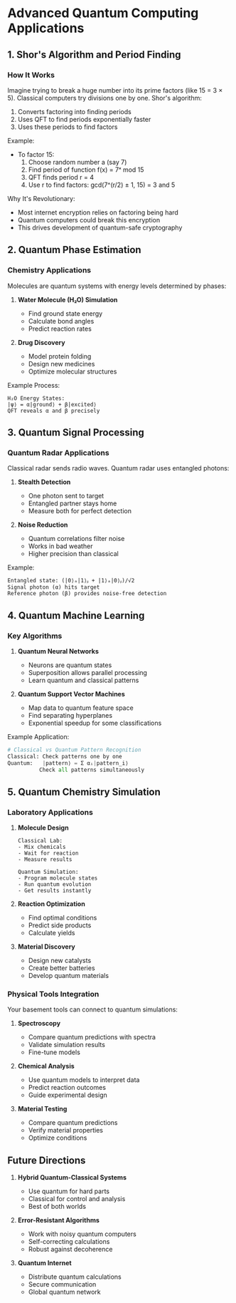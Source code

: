 # Advanced Quantum Computing Applications

## 1. Shor's Algorithm and Period Finding

### How It Works
Imagine trying to break a huge number into its prime factors (like 15 = 3 × 5). Classical computers try divisions one by one. Shor's algorithm:
1. Converts factoring into finding periods
2. Uses QFT to find periods exponentially faster
3. Uses these periods to find factors

Example:
- To factor 15:
  1. Choose random number a (say 7)
  2. Find period of function f(x) = 7ˣ mod 15
  3. QFT finds period r = 4
  4. Use r to find factors: gcd(7^(r/2) ± 1, 15) = 3 and 5

Why It's Revolutionary:
- Most internet encryption relies on factoring being hard
- Quantum computers could break this encryption
- This drives development of quantum-safe cryptography

## 2. Quantum Phase Estimation

### Chemistry Applications
Molecules are quantum systems with energy levels determined by phases:

1. **Water Molecule (H₂O) Simulation**
   - Find ground state energy
   - Calculate bond angles
   - Predict reaction rates

2. **Drug Discovery**
   - Model protein folding
   - Design new medicines
   - Optimize molecular structures

Example Process:
```
H₂O Energy States:
|ψ⟩ = α|ground⟩ + β|excited⟩
QFT reveals α and β precisely
```

## 3. Quantum Signal Processing

### Quantum Radar Applications
Classical radar sends radio waves. Quantum radar uses entangled photons:

1. **Stealth Detection**
   - One photon sent to target
   - Entangled partner stays home
   - Measure both for perfect detection

2. **Noise Reduction**
   - Quantum correlations filter noise
   - Works in bad weather
   - Higher precision than classical

Example:
```
Entangled state: (|0⟩ₐ|1⟩ᵦ + |1⟩ₐ|0⟩ᵦ)/√2
Signal photon (α) hits target
Reference photon (β) provides noise-free detection
```

## 4. Quantum Machine Learning

### Key Algorithms

1. **Quantum Neural Networks**
   - Neurons are quantum states
   - Superposition allows parallel processing
   - Learn quantum and classical patterns

2. **Quantum Support Vector Machines**
   - Map data to quantum feature space
   - Find separating hyperplanes
   - Exponential speedup for some classifications

Example Application:
```python
# Classical vs Quantum Pattern Recognition
Classical: Check patterns one by one
Quantum:   |pattern⟩ = Σ αᵢ|pattern_i⟩
          Check all patterns simultaneously
```

## 5. Quantum Chemistry Simulation

### Laboratory Applications

1. **Molecule Design**
   ```
   Classical Lab:
   - Mix chemicals
   - Wait for reaction
   - Measure results

   Quantum Simulation:
   - Program molecule states
   - Run quantum evolution
   - Get results instantly
   ```

2. **Reaction Optimization**
   - Find optimal conditions
   - Predict side products
   - Calculate yields

3. **Material Discovery**
   - Design new catalysts
   - Create better batteries
   - Develop quantum materials

### Physical Tools Integration
Your basement tools can connect to quantum simulations:

1. **Spectroscopy**
   - Compare quantum predictions with spectra
   - Validate simulation results
   - Fine-tune models

2. **Chemical Analysis**
   - Use quantum models to interpret data
   - Predict reaction outcomes
   - Guide experimental design

3. **Material Testing**
   - Compare quantum predictions
   - Verify material properties
   - Optimize conditions

## Future Directions

1. **Hybrid Quantum-Classical Systems**
   - Use quantum for hard parts
   - Classical for control and analysis
   - Best of both worlds

2. **Error-Resistant Algorithms**
   - Work with noisy quantum computers
   - Self-correcting calculations
   - Robust against decoherence

3. **Quantum Internet**
   - Distribute quantum calculations
   - Secure communication
   - Global quantum network
